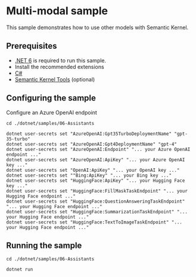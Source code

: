 # Multi-modal sample

This sample demonstrates how to use other models with Semantic Kernel.

## Prerequisites

- [.NET 6](https://dotnet.microsoft.com/download/dotnet/6.0) is required to run this sample.
- Install the recommended extensions
- [C#](https://marketplace.visualstudio.com/items?itemName=ms-dotnettools.csharp)
- [Semantic Kernel Tools](https://marketplace.visualstudio.com/items?itemName=ms-semantic-kernel.semantic-kernel) (optional)

## Configuring the sample

Configure an Azure OpenAI endpoint

```
cd ./dotnet/samples/06-Assistants

dotnet user-secrets set "AzureOpenAI:Gpt35TurboDeploymentName" "gpt-35-turbo"
dotnet user-secrets set "AzureOpenAI:Gpt4DeploymentName" "gpt-4"
dotnet user-secrets set "AzureOpenAI:Endpoint" "... your Azure OpenAI endpoint ..."
dotnet user-secrets set "AzureOpenAI:ApiKey" "... your Azure OpenAI key ..."
dotnet user-secrets set "OpenAI:ApiKey" "... your OpenAI key ..."
dotnet user-secrets set ""Bing:ApiKey" "... your Bing key ..."
dotnet user-secrets set "HuggingFace:ApiKey" "... your Hugging Face key ..."
dotnet user-secrets set "HuggingFace:FillMaskTaskEndpoint" "... your Hugging Face endpoint ..."
dotnet user-secrets set "HuggingFace:QuestionAnsweringTaskEndpoint" "... your Hugging Face endpoint ..."
dotnet user-secrets set "HuggingFace:SummarizationTaskEndpoint" "... your Hugging Face endpoint ..."
dotnet user-secrets set "HuggingFace:TextToImageTaskEndpoint" "... your Hugging Face endpoint ..."
```

## Running the sample

```
cd ./dotnet/samples/06-Assistants

dotnet run
```